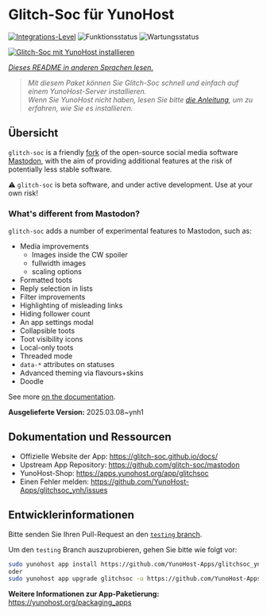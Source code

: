 <!--
N.B.: Diese README wurde automatisch von <https://github.com/YunoHost/apps/tree/master/tools/readme_generator> generiert.
Sie darf NICHT von Hand bearbeitet werden.
-->

# Glitch-Soc für YunoHost

[![Integrations-Level](https://apps.yunohost.org/badge/integration/glitchsoc)](https://ci-apps.yunohost.org/ci/apps/glitchsoc/)
![Funktionsstatus](https://apps.yunohost.org/badge/state/glitchsoc)
![Wartungsstatus](https://apps.yunohost.org/badge/maintained/glitchsoc)

[![Glitch-Soc mit YunoHost installieren](https://install-app.yunohost.org/install-with-yunohost.svg)](https://install-app.yunohost.org/?app=glitchsoc)

*[Dieses README in anderen Sprachen lesen.](./ALL_README.md)*

> *Mit diesem Paket können Sie Glitch-Soc schnell und einfach auf einem YunoHost-Server installieren.*  
> *Wenn Sie YunoHost nicht haben, lesen Sie bitte [die Anleitung](https://yunohost.org/install), um zu erfahren, wie Sie es installieren.*

## Übersicht

`glitch-soc` is a friendly [fork](https://en.wikipedia.org/wiki/Fork_(software_development)) of the open-source social media software [Mastodon](https://joinmastodon.org/), with the aim of providing additional features at the risk of potentially less stable software.

⚠️ `glitch-soc` is beta software, and under active development. Use at your own risk!

###  What's different from Mastodon?

`glitch-soc` adds a number of experimental features to Mastodon, such as:

- Media improvements
  - Images inside the CW spoiler
  - fullwidth images
  - scaling options
- Formatted toots
- Reply selection in lists
- Filter improvements
- Highlighting of misleading links
- Hiding follower count
- An app settings modal
- Collapsible toots
- Toot visibility icons
- Local-only toots
- Threaded mode
- `data-*` attributes on statuses
- Advanced theming via flavours+skins
- Doodle

See more [on the documentation](https://glitch-soc.github.io/docs/).


**Ausgelieferte Version:** 2025.03.08~ynh1
## Dokumentation und Ressourcen

- Offizielle Website der App: <https://glitch-soc.github.io/docs/>
- Upstream App Repository: <https://github.com/glitch-soc/mastodon>
- YunoHost-Shop: <https://apps.yunohost.org/app/glitchsoc>
- Einen Fehler melden: <https://github.com/YunoHost-Apps/glitchsoc_ynh/issues>

## Entwicklerinformationen

Bitte senden Sie Ihren Pull-Request an den [`testing` branch](https://github.com/YunoHost-Apps/glitchsoc_ynh/tree/testing).

Um den `testing` Branch auszuprobieren, gehen Sie bitte wie folgt vor:

```bash
sudo yunohost app install https://github.com/YunoHost-Apps/glitchsoc_ynh/tree/testing --debug
oder
sudo yunohost app upgrade glitchsoc -u https://github.com/YunoHost-Apps/glitchsoc_ynh/tree/testing --debug
```

**Weitere Informationen zur App-Paketierung:** <https://yunohost.org/packaging_apps>
